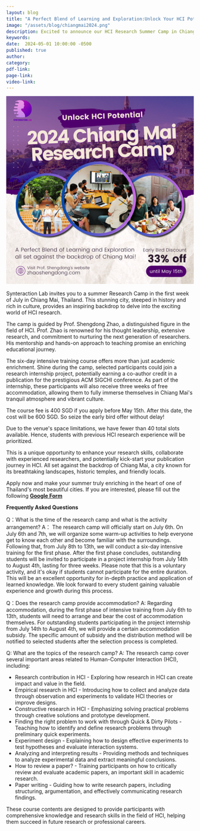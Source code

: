 ```yaml
---
layout: blog
title: "A Perfect Blend of Learning and Exploration:Unlock Your HCI Potential in Our Research Camp in Chiang Mai this Summer"
image: "/assets/blog/chiangmai2024.png"
description: Excited to announce our HCI Research Summer Camp in Chiang Mai this July! Join me for an immersive experience in one of Thailand's most captivating cities. Together, we'll delve into the world of HCI research, collaborate on projects, and unlock your potential in this vibrant field. 
keywords: 
date:  2024-05-01 10:00:00 -0500
published: true
author:
category:
pdf-link:
page-link:
video-link:
---
```


![Chiang Mai Camp Poster](/assets/blog/chiangmai2024.png "Chiang Mai Camp")

Synteraction Lab invites you to a summer Research Camp in the first week of July in Chiang Mai, Thailand. This stunning city, steeped in history and rich in culture, provides an inspiring backdrop to delve into the exciting world of HCI research.

The camp is guided by Prof. Shengdong Zhao, a distinguished figure in the field of HCI. Prof. Zhao is renowned for his thought leadership, extensive research, and commitment to nurturing the next generation of researchers. His mentorship and hands-on approach to teaching promise an enriching educational journey.

The six-day intensive training course offers more than just academic enrichment. Shine during the camp, selected participants could join a research internship project, potentially earning a co-author credit in a publication for the prestigious ACM SIGCHI conference. As part of the internship, these participants will also receive three weeks of free accommodation, allowing them to fully immerse themselves in Chiang Mai's tranquil atmosphere and vibrant culture.

The course fee is 400 SGD if you apply before May 15th. After this date, the cost will be 600 SGD. So seize the early bird offer without delay!

Due to the venue's space limitations, we have fewer than 40 total slots available. Hence, students with previous HCI research experience will be prioritized.

This is a unique opportunity to enhance your research skills, collaborate with experienced researchers, and potentially kick-start your publication journey in HCI. All set against the backdrop of Chiang Mai, a city known for its breathtaking landscapes, historic temples, and friendly locals.

Apply now and make your summer truly enriching in the heart of one of Thailand's most beautiful cities. If you are interested, please fill out the following **[Google Form](https://forms.gle/YqeYqdxHueDPv396A)**

**Frequently Asked Questions**

Q：What is the time of the research camp and what is the activity arrangement? 
A： The research camp will officially start on July 6th. On July 6th and 7th, we will organize some warm-up activities to help everyone get to know each other and become familiar with the surroundings. Following that, from July 8th to 13th, we will conduct a six-day intensive training for the first phase.
After the first phase concludes, outstanding students will be invited to participate in a project internship from July 14th to August 4th, lasting for three weeks. Please note that this is a voluntary activity, and it's okay if students cannot participate for the entire duration. This will be an excellent opportunity for in-depth practice and application of learned knowledge. We look forward to every student gaining valuable experience and growth during this process.

Q：Does the research camp provide accommodation? 
A: Regarding accommodation, during the first phase of intensive training from July 6th to 13th, students will need to arrange and bear the cost of accommodation themselves. For outstanding students participating in the project internship from July 14th to August 4th, we will provide a certain accommodation subsidy. The specific amount of subsidy and the distribution method will be notified to selected students after the selection process is completed.

Q: What are the topics of the research camp? 
A: The research camp cover several important areas related to Human-Computer Interaction (HCI), including:
- Research contribution in HCI - Exploring how research in HCI can create impact and value in the field. 
- Empirical research in HCI - Introducing how to collect and analyze data through observation and experiments to validate HCI theories or improve designs. 
- Constructive research in HCI - Emphasizing solving practical problems through creative solutions and prototype development. 
- Finding the right problem to work with through Quick & Dirty Pilots - Teaching how to identify and define research problems through preliminary quick experiments. 
- Experiment design - Explaining how to design effective experiments to test hypotheses and evaluate interaction systems. 
- Analyzing and interpreting results - Providing methods and techniques to analyze experimental data and extract meaningful conclusions. 
- How to review a paper? - Training participants on how to critically review and evaluate academic papers, an important skill in academic research. 
- Paper writing - Guiding how to write research papers, including structuring, argumentation, and effectively communicating research findings.

These course contents are designed to provide participants with comprehensive knowledge and research skills in the field of HCI, helping them succeed in future research or professional careers.

